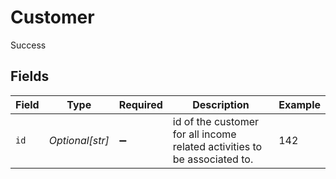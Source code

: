 # Customer

Success


## Fields

| Field                                                                     | Type                                                                      | Required                                                                  | Description                                                               | Example                                                                   |
| ------------------------------------------------------------------------- | ------------------------------------------------------------------------- | ------------------------------------------------------------------------- | ------------------------------------------------------------------------- | ------------------------------------------------------------------------- |
| `id`                                                                      | *Optional[str]*                                                           | :heavy_minus_sign:                                                        | id of the customer for all income related activities to be associated to. | 142                                                                       |